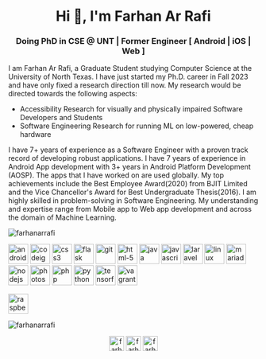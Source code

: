 <h1 align="center">Hi 👋, I'm Farhan Ar Rafi</h1>
<h3 align="center">Doing PhD in CSE @ UNT | Former Engineer [ Android | iOS | Web ]</h3>

<p align="left"> 
I am Farhan Ar Rafi, a Graduate Student studying Computer Science at the University of North Texas. 
I have just started my Ph.D. career in Fall 2023 and have only fixed a research direction till now. My research would be directed towards the following aspects:
<ul>
  <li>Accessibility Research for visually and physically impaired Software Developers and Students</li>
  <li>Software Engineering Research for running ML on low-powered, cheap hardware</li>
</ul>
I have 7+ years of experience as a Software Engineer with a proven track record of developing robust applications. I have 7 years of experience in Android App development with 3+ years in Android Platform Development (AOSP). The apps that I have worked on are used globally. 
My top achievements include the Best Employee Award(2020) from BJIT Limited and the Vice Chancellor's Award for Best Undergraduate Thesis(2016). I am highly skilled in problem-solving in Software Engineering. My understanding and expertise range from Mobile app to Web app development and across the domain of Machine Learning.
</p>

<p align="left"> <img src="https://komarev.com/ghpvc/?username=farhanarrafi" alt="farhanarrafi" /> </p>

<p align="left"><img src="https://cdn.worldvectorlogo.com/logos/android.svg" alt="android" width="40" height="40"/> 
<img src="https://cdn.worldvectorlogo.com/logos/codeigniter.svg" alt="codeigniter" width="40" height="40"/> 
<img src="https://cdn.worldvectorlogo.com/logos/css-3.svg" alt="css3" width="40" height="40"/>
<img src="https://cdn.worldvectorlogo.com/logos/flask.svg" alt="flask" width="40" height="40"/>
<img src="https://cdn.worldvectorlogo.com/logos/git.svg" alt="git" width="40" height="40"/>
<img src="https://cdn.worldvectorlogo.com/logos/html-1.svg" alt="html-5" width="40" height="40"/> 
<img src="https://cdn.worldvectorlogo.com/logos/java-4.svg" alt="java" width="40" height="40"/> 
<img src="https://cdn.worldvectorlogo.com/logos/logo-javascript.svg" alt="javascript" width="40" height="40"/> 
<img src="https://cdn.worldvectorlogo.com/logos/laravel-2.svg" alt="laravel" width="40" height="40"/> 
<img src="https://cdn.worldvectorlogo.com/logos/linux-tux.svg" alt="linux" width="40" height="40"/> 
<img src="https://cdn.worldvectorlogo.com/logos/mariadb.svg" alt="mariadb" width="40" height="40"/> 
<img src="https://cdn.worldvectorlogo.com/logos/nodejs-icon.svg" alt="nodejs" width="40" height="40"/> 
<img src="https://cdn.worldvectorlogo.com/logos/adobe-photoshop.svg" alt="photoshop" width="40" height="40"/> 
<img src="https://cdn.worldvectorlogo.com/logos/php-1.svg" alt="php" width="40" height="40"/> 
<img src="https://cdn.worldvectorlogo.com/logos/python-5.svg" alt="python" width="40" height="40"/> 
<img src="https://cdn.worldvectorlogo.com/logos/tensorflow-2.svg" alt="tensorflow" width="40" height="40"/>
<img src="https://cdn.worldvectorlogo.com/logos/vagrant.svg" alt="vagrant" width="40" height="40"/></p>
<img src="https://cdn.worldvectorlogo.com/logos/raspberry-pi.svg" alt="raspberrypi" width="40" height="40"/></p>

<p><img align="center" src="https://github-readme-stats.vercel.app/api/top-langs/?username=farhanarrafi&layout=compact&hide=html" alt="farhanarrafi" /></p>

<p align="center">
<a href="https://linkedin.com/in/farhanarrafi" target="blank"><img align="center" src="https://cdn.jsdelivr.net/npm/simple-icons@3.0.1/icons/linkedin.svg" alt="farhan's linkedin" height="30" width="30" /></a>
<a href="https://stackoverflow.com/users/3148856" target="blank"><img align="center" src="https://cdn.jsdelivr.net/npm/simple-icons@3.0.1/icons/stackoverflow.svg" alt="farha's stackoverflow" height="30" width="30" /></a>
<a href="https://twitter.com/farhan_ar_rafi" target="blank"><img align="center" src="https://cdn.jsdelivr.net/npm/simple-icons@3.0.1/icons/twitter.svg" alt="farhan's twitter" height="30" width="30" /></a>
</p>
